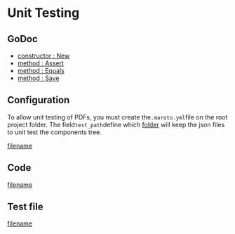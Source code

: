 # Unit Testing

## GoDoc
* [constructor : New](https://pkg.go.dev/github.com/chioshinu/maroto/v2/pkg/test#New)
* [method : Assert](https://pkg.go.dev/github.com/chioshinu/maroto/v2/pkg/test#MarotoTest.Assert)
* [method : Equals](https://pkg.go.dev/github.com/chioshinu/maroto/v2/pkg/test#MarotoTest.Equals)
* [method : Save](https://pkg.go.dev/github.com/chioshinu/maroto/v2/pkg/test#MarotoTest.Save)

## Configuration
To allow unit testing of PDFs, you must create the`.maroto.yml`file on the root project folder. The field`test_path`define which [folder](https://github.com/chioshinu/maroto/tree/v2/test/maroto)
will keep the json files to unit test the components tree.

[filename](https://raw.githubusercontent.com/johnfercher/maroto/master/.maroto.yml ':include :type=code')

## Code
[filename](../../assets/examples/unittests/v2/main_test.go ':include :type=code')

## Test file
[filename](https://raw.githubusercontent.com/johnfercher/maroto/master/test/maroto/example_unit_test.json ':include :type=code')

